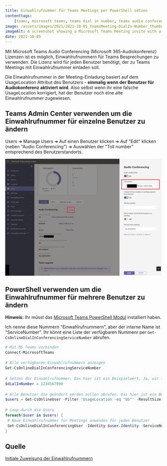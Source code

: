 ```yaml
---
title: Einwahlrufnummer für Teams Meetings per PowerShell setzen
contenttags:
    [teams, microsoft teams, teams dial in number, teams audio conferencing]
image: /assets/images/2021/2021-10-05_TeamsMeeting-DialIn-Number_thumbnail.png
imageAlt: A screenshot showing a Microsoft Teams Meeting invite with a dial-in phone number.
date: 2021-10-05
---
```


Mit Microsoft Teams Audio Conferencing (Microsoft 365-Audiokonferenz) Lizenzen ist es möglich, Einwahlrufnummern für Teams Besprechungen zu verwenden. Die Lizenz wird für jeden Benutzer benötigt, der zu Teams Meetings mit Einwahlrufnummer einladen soll.

Die Einwahlrufnummer in der Meeting-Einladung basiert auf dem UsageLocation Attribut des Benutzers - **einmalig wenn der Benutzer für Audiokonferenz aktiviert wird**. Also selbst wenn ihr eine falsche UsageLocation korrigiert, hat der Benutzer noch eine alte Einwahlrufnummer zugewiesen.

## Teams Admin Center verwenden um die Einwahlrufnummer für einzelne Benutzer zu ändern

Users ➔ Manage Users ➔ Auf einen Benutzer klicken ➔ Auf "Edit" klicken (neben "Audio Conferencing") ➔ Auswählen der "Toll number" entsprechend des Benutzerstandorts.

[![Microsoft Teams Admin Center mit Optionen zum Ändern der Einwahlrufnummer.](/assets/images/2021/2021-10-05_TeamsMeeting-DialIn-Number.png "Microsoft Teams Admin Center mit Optionen zum Ändern der Einwahlrufnummer.")](/assets/images/2021/2021-10-05_TeamsMeeting-DialIn-Number.png)

## PowerShell verwenden um die Einwahlrufnummer für mehrere Benutzer zu ändern

**Hinweis:** Ihr müsst das [Microsoft Teams PowerShell Modul](https://docs.microsoft.com/en-us/microsoftteams/teams-powershell-install) installiert haben.

Ich nenne diese Nummern "Einwahlrufnummern", aber der interne Name ist "ServiceNumber". Ihr könnt eine Liste der verfügbaren Nummenr per `Get-CsOnlineDialInConferencingServiceNumber` abrufen.

```powershell
# Mit MS Teams verbinden
Connect-MicrosoftTeams

# Alle verfügbaren Einwahlrufnummern anzeigen
Get-CsOnlineDialInConferencingServiceNumber

# Setzen der Einwahlrufnummer. Das hier ist ein Beispielwert. Ja, wir lassen das führende +plus Symbol weg.
$dialInNumber = 1234567890

# Alle Benutzer die geändert werden sollen abrufen. Das hier ist ein Beispiel, das alle Benutzer mit der UsageLocation "US" abruft - ändert es entsprechend wie ihr es braucht mit anderen Filtern
$users = Get-CsOnlineUser -Filter 'UsageLocation -eq "US"' -ResultSize Unlimited

# Loop durch die Users
foreach($user in $users) {
 # Neue Einwahlrufnummer für Meetings anwenden für jeden Benutzer
 Set-CsOnlineDialInConferencingUser -Identity $user.Identity -ServiceNumber $dialInNumber
}
```

## Quelle

[Initiale Zuweisung der Einwahlrufnummern](https://docs.microsoft.com/en-us/microsoftteams/set-the-phone-numbers-included-on-invites-in-teams#initial-assignment-of-phone-numbers-that-are-included-in-the-meeting-invites-for-new-users)

